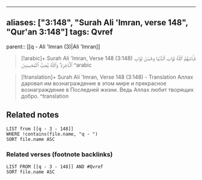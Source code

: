 
---
aliases: ["3:148", "Surah Ali 'Imran, verse 148", "Qur'an 3:148"]
tags: Qvref
---

parent:: [[q - Ali 'Imran (3)|Ali 'Imran]]

> [!arabic]+ Surah Ali 'Imran, Verse 148 (3:148)
> <span class="quran-arabic">فَـَٔاتَىٰهُمُ ٱللَّهُ ثَوَابَ ٱلدُّنْيَا وَحُسْنَ ثَوَابِ ٱلْـَٔاخِرَةِ ۗ وَٱللَّهُ يُحِبُّ ٱلْمُحْسِنِينَ</span>
^arabic

> [!translation]+ Surah Ali 'Imran, Verse 148 (3:148) - Translation
> Аллах даровал им вознаграждение в этом мире и прекрасное вознаграждение в Последней жизни. Ведь Аллах любит творящих добро.
^translation



## Related notes
```dataview
LIST from [[q - 3 - 148]]
WHERE !contains(file.name, "q - ")
SORT file.name ASC
```

### Related verses (footnote backlinks)
```dataview
LIST FROM [[q - 3 - 148]] AND #Qvref
SORT file.name ASC
```

